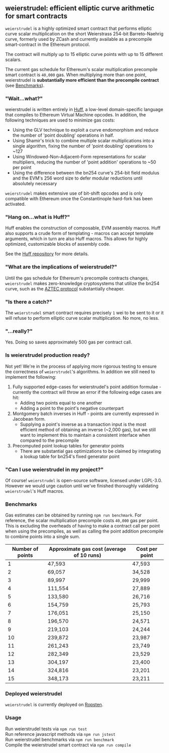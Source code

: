 ## **weierstrudel**: efficient elliptic curve arithmetic for smart contracts  

`weierstrudel` is a highly optimized smart contract that performs elliptic curve scalar multiplication on the short Weierstrass 254-bit Barreto-Naehrig curve, formerly used by ZCash and currently available as a precompile smart-contract in the Ethereum protocol.  

The contract will multiply up to 15 elliptic curve points with up to 15 different scalars.  

The current gas schedule for Ethereum's scalar multiplication precompile smart contract is `40,000` gas. When multiplying more than one point, weierstrudel is **substantially more efficient than the precompile contract** (see [Benchmarks](#benchmarks)).

### **"Wait...what?"**  

weierstrudel is written entirely in [Huff](https://github.com/AztecProtocol/huff), a low-level domain-specific language that compiles to Ethereum Virtual Machine opcodes. In addition, the following techniques are used to minimize gas costs:  

* Using the GLV technique to exploit a curve endomorphism and reduce the number of 'point doubling' operations in half.  
* Using Shamir's trick to combine multiple scalar multiplications into a single algorithm, fixing the number of 'point doubling' operations to ~127  
* Using Windowed-Non-Adjacent-Form representations for scalar multipliers, reducing the number of 'point addition' operations to ~50 per point  
* Using the difference between the bn254 curve's 254-bit field modulus and the EVM's 256 word size to defer modular reductions until absolutely necessary  

`weierstrudel` makes extensive use of bit-shift opcodes and is only compatible with Ethereum once the Constantinople hard-fork has been activated.  

### **"Hang on...what is Huff?"**

Huff enables the construction of composable, EVM assembly macros. Huff also supports a crude form of templating - macros can accept template arguments, which in turn are also Huff macros. This allows for highly optimized, customizable blocks of assembly code.  

See the [Huff repository](https://github.com/AztecProtocol/huff) for more details.

### **"What are the implications of weierstrudel?"**

Until the gas schedule for Ethereum's precompile contracts changes, `weierstrudel` makes zero-knowledge cryptosystems that utilize the bn254 curve, such as the [AZTEC protocol](https://github.com/AztecProtocol/AZTEC/) substantially cheaper.

### **"Is there a catch?"**  

The `weierstrudel` smart contract requires precisely `1` wei to be sent to it or it will refuse to perform elliptic curve scalar multiplication. No more, no less.  

### **"...really?"**  

Yes. Doing so saves approximately 500 gas per contract call.

### **Is weierstrudel production ready?**

Not yet! We're in the process of applying more rigorous testing to ensure the correctness of `weierstrudel`'s algorithms. In addition we still need to implement the following:  

1. Fully supported edge-cases for weierstrudel's point addition formulae - currently the contract will throw an error if the following edge cases are hit:
    * Adding two points equal to one another
    * Adding a point to the point's negative counterpart
2. Montgomery batch inverses in Huff - points are currently expressed in Jacobean form.
    * Supplying a point's inverse as a transaction input is the most efficient method of obtaining an inverse (~2,000 gas), but we still want to implement this to maintain a consistent interface when compared to the precompile
3. Precomputed point lookup tables for generator points
    * There are substantial gas optimizations to be claimed by integrating a lookup table for bn254's fixed generator point

### **"Can I use weierstrudel in my project?"**  

Of course! `weierstrudel` is open-source software, licensed under LGPL-3.0. However we would urge caution until we've finished thoroughly validating `weierstrudel`'s Huff macros.

### **Benchmarks**

Gas estimates can be obtained by running `npm run benchmark`. For reference, the scalar multiplication precompile costs `40,000` gas per point. This is excluding the overheads of having to make a contract call per point when using the precompiles, as well as calling the point addition precompile to combine points into a single sum.

| Number of points | Approximate gas cost (average of 10 runs) | Cost per point |
| ---------------- | ----------------------------------------- | -------------- |
| 1 | 47,593 | 47,593 |
| 2 | 69,057 | 34,528 |
| 3 | 89,997 | 29,999 |
| 4 | 111,554 | 27,889 |
| 5 | 133,580 | 26,716 |
| 6 | 154,759 | 25,793 |
| 7 | 176,051 | 25,150 |
| 8 | 196,570 | 24,571 |
| 9 | 219,103 | 24,244 |
| 10 | 239,872 | 23,987 |
| 11 | 261,243 | 23,749 |
| 12 | 282,349 | 23,529 |
| 13 | 304,197 | 23,400 |
| 14 | 324,816 | 23,201 |
| 15 | 348,173 | 23,211 |

### **Deployed weierstrudel**

`weierstrudel` is currently deployed on [Ropsten](https://ropsten.etherscan.io/address/0xd68131a43ca870ce0a27f5ace6c696dd6c442683#code).

### **Usage**

Run weierstrudel tests via `npm run test`  
Run reference javascript methods via `npm run jstest`  
Run weierstrudel benchmarks via `npm run benchmark`  
Compile the weierstrudel smart contract via `npm run compile`
